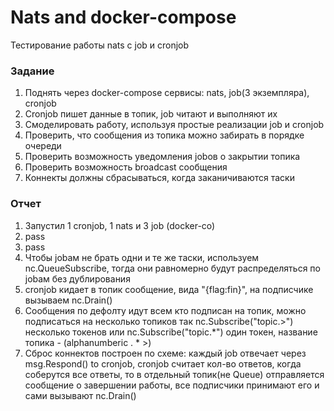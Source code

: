 # Nats and docker-compose
Тестирование работы nats c job и cronjob
### Задание  
1. Поднять через docker-compose сервисы: nats, job(3 экземпляра), cronjob
2. Cronjob пишет данные в топик, job читают и выполняют их
3. Смоделировать работу, используя простые реализации job и cronjob
4. Проверить, что сообщения из топика можно забирать в порядке очереди
5. Проверить возможность уведомления jobов о закрытии топика
6. Проверить возможность broadcast сообщения
7. Коннекты должны сбрасываться, когда заканичиваются таски
### Отчет  
1. Запустил 1 cronjob, 1 nats и 3 job (docker-co)
2. pass
3. pass
4. Чтобы jobам не брать одни и те же таски, используем nc.QueueSubscribe,
 тогда они равномерно будут распределяться по jobам без дублирования
5. cronjob кидает в топик сообщение, вида "{flag:fin}", на подписчике вызываем nc.Drain()
6. Сообщения по дефолту идут всем кто подписан на топик,
 можно подписаться на несколько топиков так nc.Subscribe("topic.>") несколько токенов
  или  nc.Subscribe("topic.*") один токен, название топика - (alphanumberic . * >)
7. Сброс коннектов построен по схеме: каждый job отвечает через msg.Respond() to cronjob, cronjob считает кол-во ответов,
 когда соберутся все ответы, то в отдельный топик(не Queue) отправляется сообщение о завершении работы, все подписчики 
 принимают его и сами вызывают nc.Drain()
 